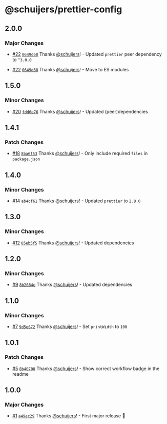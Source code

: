 # @schuijers/prettier-config

## 2.0.0

### Major Changes

- [#22](https://github.com/schuijers/prettier-config/pull/22)
  [`0649d68`](https://github.com/schuijers/prettier-config/commit/0649d68f84ab8ff27cfa1c7e201df8d73dc99157)
  Thanks [@schuijers](https://github.com/schuijers)! - Updated `prettier` peer dependency to
  `^3.0.0`

- [#22](https://github.com/schuijers/prettier-config/pull/22)
  [`0649d68`](https://github.com/schuijers/prettier-config/commit/0649d68f84ab8ff27cfa1c7e201df8d73dc99157)
  Thanks [@schuijers](https://github.com/schuijers)! - Move to ES modules

## 1.5.0

### Minor Changes

- [#20](https://github.com/schuijers/prettier-config/pull/20)
  [`fdd6e76`](https://github.com/schuijers/prettier-config/commit/fdd6e763e89eeec337585f0884faa4719892b9cd)
  Thanks [@schuijers](https://github.com/schuijers)! - Updated (peer)dependencies

## 1.4.1

### Patch Changes

- [#18](https://github.com/schuijers/prettier-config/pull/18)
  [`8ba6f53`](https://github.com/schuijers/prettier-config/commit/8ba6f536eeae33936a71d04f8ab731c084597eee)
  Thanks [@schuijers](https://github.com/schuijers)! - Only include required `files` in
  `package.json`

## 1.4.0

### Minor Changes

- [#14](https://github.com/schuijers/prettier-config/pull/14)
  [`ab4cf61`](https://github.com/schuijers/prettier-config/commit/ab4cf6152fe7c941da881c273fd2659cac836740)
  Thanks [@schuijers](https://github.com/schuijers)! - Updated `prettier` to `2.8.0`

## 1.3.0

### Minor Changes

- [#12](https://github.com/schuijers/prettier-config/pull/12)
  [`05eb5f5`](https://github.com/schuijers/prettier-config/commit/05eb5f5c36d16ff439771c0c956fafc848b365d7)
  Thanks [@schuijers](https://github.com/schuijers)! - Updated dependencies

## 1.2.0

### Minor Changes

- [#9](https://github.com/schuijers/prettier-config/pull/9)
  [`8b2684e`](https://github.com/schuijers/prettier-config/commit/8b2684e83d606781f77b0c1acb44cac4a09a425d)
  Thanks [@schuijers](https://github.com/schuijers)! - Updated dependencies

## 1.1.0

### Minor Changes

- [#7](https://github.com/schuijers/prettier-config/pull/7)
  [`9d5e672`](https://github.com/schuijers/prettier-config/commit/9d5e67296486b6d8810ea37072cdca583542b461)
  Thanks [@schuijers](https://github.com/schuijers)! - Set `printWidth` to `100`

## 1.0.1

### Patch Changes

- [#5](https://github.com/schuijers/prettier-config/pull/5)
  [`8b40708`](https://github.com/schuijers/prettier-config/commit/8b40708cafbb4a6351746600cc46b6b2850072bb)
  Thanks [@schuijers](https://github.com/schuijers)! - Show correct workflow badge in the readme

## 1.0.0

### Major Changes

- [#1](https://github.com/schuijers/prettier-config/pull/1)
  [`a49ec29`](https://github.com/schuijers/prettier-config/commit/a49ec29c990744cd14403875ca35621e7158caef)
  Thanks [@schuijers](https://github.com/schuijers)! - First major release 🎉
